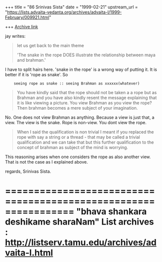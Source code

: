 +++
title = "86 Srinivas Sista"
date = "1999-02-21"
upstream_url = "https://lists.advaita-vedanta.org/archives/advaita-l/1999-February/009921.html"

+++
[Archive link](https://lists.advaita-vedanta.org/archives/advaita-l/1999-February/009921.html)

jay writes:

>
> let us get back to the main theme
>
> 'The snake in the rope DOES  illustrate the relationship between maya and
> brahman.'

I have to split hairs here. 'snake in the rope' is a wrong way of putting
it. It is better if it is 'rope as snake'. So

        seeing rope as snake :: seeing Brahman as xxxxxx(whatever)

>
> You have kindly said that the rope should not be taken a a rope but as
> Brahman and you have also kindly resent the message explaining that it is
> like viewing a picture.
> You view Brahman as you view the rope?  Then brahman becomes a mere subject
> of your imagination.

No. One does not view Brahman as anything. Because a view is just that,
a view. The view is the snake. Rope is non-view. You dont view the rope.

>
> When I said the qualification is non trivial I meant if you replaced the
> rope with say a string or a thread - that may be called a trivial
> qualification and we can take that but this further qualification to the
> concept of brahman as subject of the mind is worrying.
>

This reasoning arises when one considers the rope as also another view.
That is not the case as I explained above.

regards,
Srinivas Sista.

================================================================
"bhava shankara deshikame sharaNam"
List archives : http://listserv.tamu.edu/archives/advaita-l.html
================================================================

